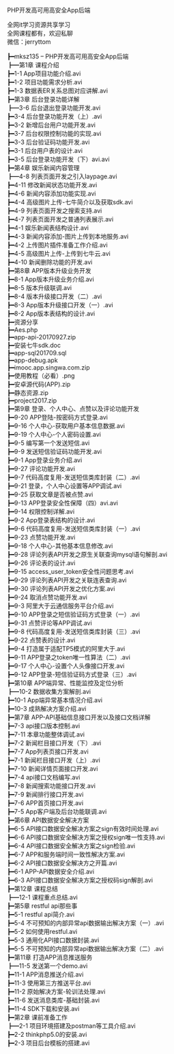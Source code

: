 PHP开发高可用高安全App后端

全网it学习资源共享学习<br>全网课程都有，欢迎私聊<br>微信：jerryttom<br>

┣━mksz135 – PHP开发高可用高安全App后端<br> ┣━第1章 课程介绍<br> ┣━1-1 App项目功能介绍.avi<br> ┣━1-2 项目功能需求分析.avi<br> ┣━1-3 数据表ER关系总图对应讲解.avi<br> ┣━第3章 后台登录功能详解<br> ┣━3-6 后台退出登录功能开发.avi<br> ┣━3-4 后台登录功能开发（上）.avi<br> ┣━3-2 新增后台用户功能开发.avi<br> ┣━3-7 后台权限控制功能的实现.avi<br> ┣━3-3 后台验证码功能开发.avi<br> ┣━3-1 后台用户表的设计.avi<br> ┣━3-5 后台登录功能开发（下）avi.avi<br> ┣━第4章 娱乐新闻内容管理<br> ┣━4-8 列表页面开发之引入Iaypage.avi<br> ┣━4-11 修改新闻状态功能开发.avi<br> ┣━4-6 新闻内容添加功能实现.avi<br> ┣━4-4 高级图片上传-七牛简介以及获取sdk.avi<br> ┣━4-9 列表页面开发之搜索支持.avi<br> ┣━4-7 列表页面开发之普通列表展示.avi<br> ┣━4-1 娱乐新闻表结构设计.avi<br> ┣━4-3 新闻内容添加-图片上传到本地服务.avi<br> ┣━4-2 上传图片插件准备工作介绍.avi<br> ┣━4-5 高级图片上传-上传到七牛云.avi<br> ┣━4-10 新闻删除功能的开发.avi<br> ┣━第8章 APP版本升级业务开发<br> ┣━8-1 App版本升级业务介绍.avi<br> ┣━8-5 版本升级联调.avi<br> ┣━8-4 版本升级接口开发（二）.avi<br> ┣━8-3 App版本升级接口开发（一）.avi<br> ┣━8-2 App版本表结构的设计.avi<br> ┣━资源分享<br> ┣━Aes.php<br> ┣━app-api-20170927.zip<br> ┣━安装七牛sdk.doc<br> ┣━app-sql201709.sql<br> ┣━app-debug.apk<br> ┣━imooc.app.singwa.com.zip<br> ┣━使用教程（必看）.png<br> ┣━安卓源代码(APP).zip<br> ┣━静态资源.zip<br> ┣━project2017.zip<br> ┣━第9章 登录、个人中心、点赞以及评论功能开发<br> ┣━9-20 APP登陆-按密码方式登录.avi<br> ┣━9-16 个人中心-获取用户基本信息数据.avi<br> ┣━9-19 个人中心-个人密码设置.avi<br> ┣━9-5 编写第一个发送短信.avi<br> ┣━9-9 发送短信验证码功能开发.avi<br> ┣━9-1 App登录业务介绍.avi<br> ┣━9-27 评论功能开发.avi<br> ┣━9-7 代码高度复用-发送短信类库封装（二）.avi<br> ┣━9-21 登录，个人中心设置等APP调试.avi<br> ┣━9-25 获取文章是否被点赞.avi<br> ┣━9-13 APP登录安全性保障（四）avi.avi<br> ┣━9-14 权限控制详解.avi<br> ┣━9-2 App登录表结构的设计.avi<br> ┣━9-6 代码高度复用-发送短信类库封装（一）.avi<br> ┣━9-23 点赞功能开发.avi<br> ┣━9-18 个人中心-其他基本信息修改.avi<br> ┣━9-28 评论列表API开发之原生关联查询mysql语句解剖.avi<br> ┣━9-26 评论表的设计.avi<br> ┣━9-15 access_user_token安全性问题思考.avi<br> ┣━9-29 评论列表API开发之关联连表查询.avi<br> ┣━9-30 评论列表API开发之优化方案.avi<br> ┣━9-24 取消点赞功能开发.avi<br> ┣━9-3 阿里大于云通信服务平台介绍.avi<br> ┣━9-10 APP登录之短信验证码方式登录（一）.avi<br> ┣━9-31 点赞评论等APP调试.avi<br> ┣━9-8 代码高度复用-发送短信类库封装（三）.avi<br> ┣━9-22 点赞表的设计.avi<br> ┣━9-4 打造属于适配TP5模式的阿里大于.avi<br> ┣━9-11 APP登录之token唯一性算法（二）.avi<br> ┣━9-17 个人中心-设置个人头像接口开发.avi<br> ┣━9-12 APP登录-短信验证码方式登录（三）.avi<br> ┣━第10章 APP端异常、性能监控及定位分析<br> ┣━10-2 数据收集方案解剖.avi<br> ┣━10-1 App端异常基本情况介绍.avi<br> ┣━10-3 成熟解决方案介绍.avi<br> ┣━第7章 APP-API基础信息接口开发以及接口文档详解<br> ┣━7-3 api接口版本控制.avi<br> ┣━7-11 本章功能整体调试.avi<br> ┣━7-2 新闻栏目接口开发（下）.avi<br> ┣━7-7 App列表页接口开发.avi<br> ┣━7-1 新闻栏目接口开发（上）.avi<br> ┣━7-10 新闻详情页面接口开发.avi<br> ┣━7-4 api接口文档编写.avi<br> ┣━7-8 新闻搜索功能接口开发.avi<br> ┣━7-9 新闻排行接口开发.avi<br> ┣━7-6 APP首页接口开发.avi<br> ┣━7-5 App客户端及后台功能联调.avi<br> ┣━第6章 API数据安全解决方案<br> ┣━6-5 API接口数据安全解决方案之sign有效时间处理.avi<br> ┣━6-6 API接口数据安全解决方案之授权sign唯一性支持.avi<br> ┣━6-4 API接口数据安全解决方案之sign检验.avi<br> ┣━6-7 APP和服务端时间一致性解决方案.avi<br> ┣━6-2 API接口数据安全解决方之开篇.avi<br> ┣━6-1 APP-API数据安全介绍.avi<br> ┣━6-3 API接口数据安全解决方案之授权码sign解剖.avi<br> ┣━第12章 课程总结<br> ┣━12-1 课程重点总结.avi<br> ┣━第5章 restful api那些事<br> ┣━5-1 restful api简介.avi<br> ┣━5-4 不可预知的内部异常api数据输出解决方案（一）.avi<br> ┣━5-2 如何使用restful.avi<br> ┣━5-3 通用化API接口数据封装.avi<br> ┣━5-5 不可预知的内部异常api数据输出解决方案（二）.avi<br> ┣━第11章 打造APP消息推送服务<br> ┣━11-5 发送第一个demo.avi<br> ┣━11-1 APP消息推送介绍.avi<br> ┣━11-3 使用第三方推送平台.avi<br> ┣━11-2 原始解决方案-轮训法处理.avi<br> ┣━11-6 发送消息类库-基础封装.avi<br> ┣━11-4 SDK下载和安装.avi<br> ┣━第2章 课前准备工作<br> ┣━2-1 项目环境搭建及postman等工具介绍.avi<br> ┣━2-2 thinkphp5.0的安装.avi<br> ┣━2-3 项目后台模板的搭建.avi